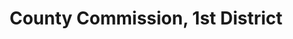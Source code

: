 ---
title: County Commission, 1st District
layout: division
categories:
    - hamco
excerpt:
ocdid: /country:us/state:tn/county:hamilton/council_district:1
---